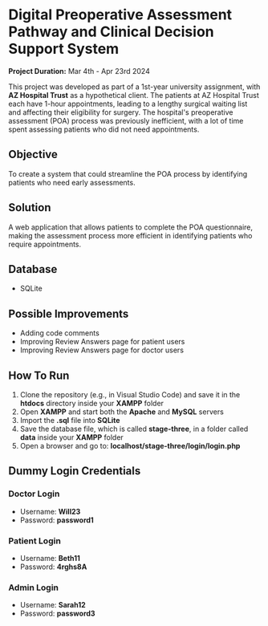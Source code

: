 # Digital Preoperative Assessment Pathway and Clinical Decision Support System
**Project Duration:** Mar 4th - Apr 23rd 2024

This project was developed as part of a 1st-year university assignment, with **AZ Hospital Trust** as a hypothetical client. The patients at AZ Hospital Trust each have 1-hour appointments, leading to a lengthy surgical waiting list and affecting their eligibility for surgery. The hospital's preoperative assessment (POA) process was previously inefficient, with a lot of time spent assessing patients who did not need appointments.

## Objective
To create a system that could streamline the POA process by identifying patients who need early assessments.

## Solution  
A web application that allows patients to complete the POA questionnaire, making the assessment process more efficient in identifying patients who require appointments.

## Database
- SQLite

## Possible Improvements
- Adding code comments
- Improving Review Answers page for patient users
- Improving Review Answers page for doctor users

## How To Run
1. Clone the repository (e.g., in Visual Studio Code) and save it in the **htdocs** directory inside your **XAMPP** folder
2. Open **XAMPP** and start both the **Apache** and **MySQL** servers
3. Import the **.sql** file into **SQLite**
4. Save the database file, which is called **stage-three**, in a folder called **data** inside your **XAMPP** folder
5. Open a browser and go to: **localhost/stage-three/login/login.php**

## Dummy Login Credentials
### Doctor Login
- Username: **Will23**
- Password: **password1**

### Patient Login
- Username: **Beth11**
- Password: **4rghs8A**

### Admin Login
- Username: **Sarah12**
- Password: **password3**
